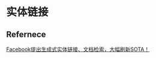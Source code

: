 # 实体链接





## Refernece

[Facebook提出生成式实体链接、文档检索，大幅刷新SOTA！](https://mp.weixin.qq.com/s/AIHsI3L57WLqR0D5y-_BTQ)

